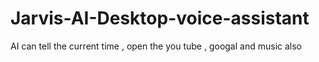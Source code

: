# Jarvis-AI-Desktop-voice-assistant

AI can tell the current time , open the you  tube , googal and music also 
